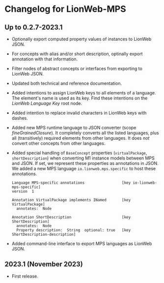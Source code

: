 # Changelog for LionWeb-MPS

## Up to 0.2.7-2023.1
* Optionally export computed property values of instances to LionWeb JSON.

* For concepts with alias and/or short description, optinally export annotation with that information.  

* Filter nodes of abstract concepts or interfaces from exporting to LionWeb JSON. 

* Updated both technical and reference documentation.

* Added intentions to assign LionWeb keys to all elements of a language.
  The element's name is used as its key.
  Find these intentions on the _LionWeb Language Key_ root node.

* Added intention to replace invalid characters in LionWeb keys with dashes.

* Added new MPS runtime language to JSON converter (scope _fineGrainedClosure_).
  It completely converts all the listed languages, plus all (transitively) required elements from other languages.
  It does _not_ convert other concepts from other languages.

* Added special handling of `BaseConcept` properties (`virtualPackage`, `shortDescription`) when converting M1 instance models between MPS and JSON.
  If set, we represent these properties as annotations in JSON.
  We added a new MPS language `io.lionweb.mps.specific` to host these annotations.
  ```
  Language MPS-specific annotations                 [key io-lionweb-mps-specific]
  version  1

  Annotation VirtualPackage implements INamed       [key VirtualPackage]
    annotates:  Node

  Annotation ShortDescription                       [key ShortDescription]
    annotates:  Node
    Property description:  String  optional: true   [key ShortDescription-description]
  ```
* Added command-line interface to export MPS languages as LionWeb JSON.  

## 2023.1 (November 2023)

* First release.
